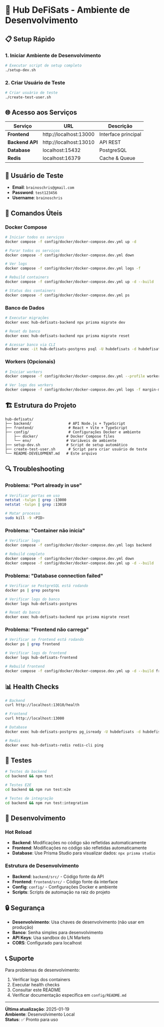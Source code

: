 # 🚀 Hub DeFiSats - Ambiente de Desenvolvimento

## 📋 Setup Rápido

### 1. Iniciar Ambiente de Desenvolvimento
```bash
# Executar script de setup completo
./setup-dev.sh
```

### 2. Criar Usuário de Teste
```bash
# Criar usuário de teste
./create-test-user.sh
```

## 🌐 Acesso aos Serviços

| Serviço | URL | Descrição |
|---------|-----|-----------|
| **Frontend** | http://localhost:13000 | Interface principal |
| **Backend API** | http://localhost:13010 | API REST |
| **Database** | localhost:15432 | PostgreSQL |
| **Redis** | localhost:16379 | Cache & Queue |

## 👤 Usuário de Teste

- **Email**: `brainoschris@gmail.com`
- **Password**: `test123456`
- **Username**: `brainoschris`

## 🔧 Comandos Úteis

### Docker Compose
```bash
# Iniciar todos os serviços
docker compose -f config/docker/docker-compose.dev.yml up -d

# Parar todos os serviços
docker compose -f config/docker/docker-compose.dev.yml down

# Ver logs
docker compose -f config/docker/docker-compose.dev.yml logs -f

# Rebuild containers
docker compose -f config/docker/docker-compose.dev.yml up -d --build

# Status dos containers
docker compose -f config/docker/docker-compose.dev.yml ps
```

### Banco de Dados
```bash
# Executar migrações
docker exec hub-defisats-backend npx prisma migrate dev

# Reset do banco
docker exec hub-defisats-backend npx prisma migrate reset

# Acessar banco via CLI
docker exec -it hub-defisats-postgres psql -U hubdefisats -d hubdefisats
```

### Workers (Opcionais)
```bash
# Iniciar workers
docker compose -f config/docker/docker-compose.dev.yml --profile workers up -d

# Ver logs dos workers
docker compose -f config/docker/docker-compose.dev.yml logs -f margin-monitor automation-executor
```

## 🏗️ Estrutura do Projeto

```
hub-defisats/
├── backend/                 # API Node.js + TypeScript
├── frontend/                # React + Vite + TypeScript
├── config/                  # Configurações Docker e ambiente
│   ├── docker/             # Docker Compose files
│   └── env/                # Variáveis de ambiente
├── setup-dev.sh            # Script de setup automático
├── create-test-user.sh      # Script para criar usuário de teste
└── README-DEVELOPMENT.md   # Este arquivo
```

## 🔍 Troubleshooting

### Problema: "Port already in use"
```bash
# Verificar portas em uso
netstat -tulpn | grep :13000
netstat -tulpn | grep :13010

# Matar processo
sudo kill -9 <PID>
```

### Problema: "Container não inicia"
```bash
# Verificar logs
docker compose -f config/docker/docker-compose.dev.yml logs backend

# Rebuild completo
docker compose -f config/docker/docker-compose.dev.yml down
docker compose -f config/docker/docker-compose.dev.yml up -d --build
```

### Problema: "Database connection failed"
```bash
# Verificar se PostgreSQL está rodando
docker ps | grep postgres

# Verificar logs do banco
docker logs hub-defisats-postgres

# Reset do banco
docker exec hub-defisats-backend npx prisma migrate reset
```

### Problema: "Frontend não carrega"
```bash
# Verificar se frontend está rodando
docker ps | grep frontend

# Verificar logs do frontend
docker logs hub-defisats-frontend

# Rebuild frontend
docker compose -f config/docker/docker-compose.dev.yml up -d --build frontend
```

## 📊 Health Checks

```bash
# Backend
curl http://localhost:13010/health

# Frontend
curl http://localhost:13000

# Database
docker exec hub-defisats-postgres pg_isready -U hubdefisats -d hubdefisats

# Redis
docker exec hub-defisats-redis redis-cli ping
```

## 🧪 Testes

```bash
# Testes do backend
cd backend && npm test

# Testes E2E
cd backend && npm run test:e2e

# Testes de integração
cd backend && npm run test:integration
```

## 📝 Desenvolvimento

### Hot Reload
- **Backend**: Modificações no código são refletidas automaticamente
- **Frontend**: Modificações no código são refletidas automaticamente
- **Database**: Use Prisma Studio para visualizar dados: `npx prisma studio`

### Estrutura de Desenvolvimento
- **Backend**: `backend/src/` - Código fonte da API
- **Frontend**: `frontend/src/` - Código fonte da interface
- **Config**: `config/` - Configurações Docker e ambiente
- **Scripts**: Scripts de automação na raiz do projeto

## 🔒 Segurança

- **Desenvolvimento**: Usa chaves de desenvolvimento (não usar em produção)
- **Banco**: Senha simples para desenvolvimento
- **API Keys**: Usa sandbox do LN Markets
- **CORS**: Configurado para localhost

## 📞 Suporte

Para problemas de desenvolvimento:
1. Verificar logs dos containers
2. Executar health checks
3. Consultar este README
4. Verificar documentação específica em `config/README.md`

---

**Última atualização**: 2025-01-19  
**Ambiente**: Desenvolvimento Local  
**Status**: ✅ Pronto para uso
